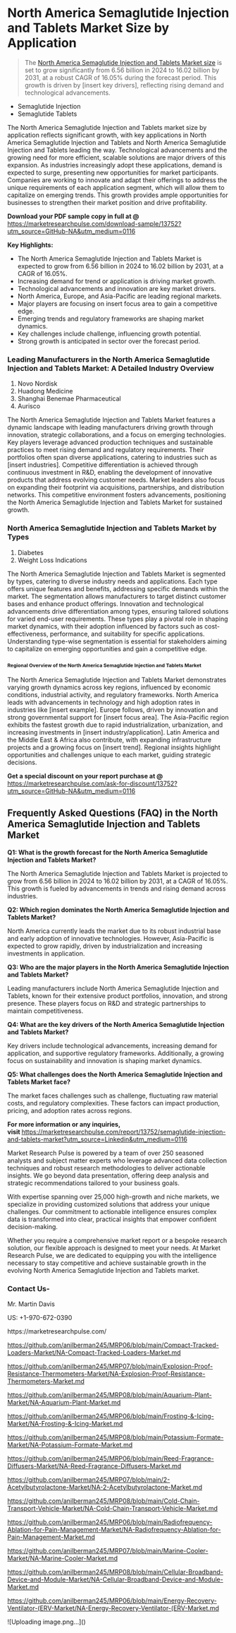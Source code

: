 <h1>North America Semaglutide Injection and Tablets Market&nbsp;Size by Application</h1><blockquote><p>The <a href="https://marketresearchpulse.com/download-sample/13752?utm_source=GitHub-NA&amp;utm_medium=0116">North America Semaglutide Injection and Tablets Market size</a> is set to grow significantly from 6.56 billion in 2024 to 16.02 billion by 2031, at a robust CAGR of 16.05% during the forecast period. This growth is driven by [insert key drivers], reflecting rising demand and technological advancements.</p></blockquote><ul><li>Semaglutide Injection<li> Semaglutide Tablets</li></ul><p>The North America Semaglutide Injection and Tablets market size by application reflects significant growth, with key applications in North America Semaglutide Injection and Tablets and North America Semaglutide Injection and Tablets leading the way. Technological advancements and the growing need for more efficient, scalable solutions are major drivers of this expansion. As industries increasingly adopt these applications, demand is expected to surge, presenting new opportunities for market participants. Companies are working to innovate and adapt their offerings to address the unique requirements of each application segment, which will allow them to capitalize on emerging trends. This growth provides ample opportunities for businesses to strengthen their market position and drive profitability.</p><p><strong>Download your PDF sample copy in full at @ </strong><a href="https://marketresearchpulse.com/download-sample/13752?utm_source=GitHub-NA&amp;utm_medium=0116">https://marketresearchpulse.com/download-sample/13752?utm_source=GitHub-NA&amp;utm_medium=0116</a></p><p><strong>Key Highlights: </strong></p><ul><li>The North America Semaglutide Injection and Tablets Market is expected to grow from 6.56 billion in 2024 to 16.02 billion by 2031, at a CAGR of 16.05%.</li><li>Increasing demand for trend or application is driving market growth.</li><li>Technological advancements and innovation are key market drivers.</li><li>North America, Europe, and Asia-Pacific are leading regional markets.</li><li>Major players are focusing on insert focus area to gain a competitive edge.</li><li>Emerging trends and regulatory frameworks are shaping market dynamics.</li><li>Key challenges include challenge, influencing growth potential.</li><li>Strong growth is anticipated in sector over the forecast period.</li></ul><h3>Leading Manufacturers in the North America Semaglutide Injection and Tablets Market: A Detailed Industry Overview</h3><ol><li>Novo Nordisk</li><li>Huadong Medicine</li><li>Shanghai Benemae Pharmaceutical</li><li>Aurisco</li></ol><div class="flex max-w-full flex-col flex-grow"><div class="min-h-8 text-message flex w-full flex-col items-end gap-2 whitespace-normal break-words [.text-message+&amp;]:mt-5" dir="auto" data-message-author-role="assistant" data-message-id="fd8432e4-4910-450d-b182-61b7bfb0a01f" data-message-model-slug="gpt-4o"><div class="flex w-full flex-col gap-1 empty:hidden first:pt-[3px]"><div class="markdown prose w-full break-words dark:prose-invert light"><p>The North America Semaglutide Injection and Tablets Market features a dynamic landscape with leading manufacturers driving growth through innovation, strategic collaborations, and a focus on emerging technologies. Key players leverage advanced production techniques and sustainable practices to meet rising demand and regulatory requirements. Their portfolios often span diverse applications, catering to industries such as [insert industries]. Competitive differentiation is achieved through continuous investment in R&amp;D, enabling the development of innovative products that address evolving customer needs. Market leaders also focus on expanding their footprint via acquisitions, partnerships, and distribution networks. This competitive environment fosters advancements, positioning the North America Semaglutide Injection and Tablets Market for sustained growth.</p></div></div></div></div><h3>North America Semaglutide Injection and Tablets Market by Types</h3><ol><li>Diabetes<li> Weight Loss Indications</li></ol><div class="flex max-w-full flex-col flex-grow"><div class="min-h-8 text-message flex w-full flex-col items-end gap-2 whitespace-normal break-words [.text-message+&amp;]:mt-5" dir="auto" data-message-author-role="assistant" data-message-id="084470be-0bb7-4664-bddf-5156b4f41249" data-message-model-slug="gpt-4o-mini"><div class="flex w-full flex-col gap-1 empty:hidden first:pt-[3px]"><div class="markdown prose w-full break-words dark:prose-invert light"><p>The North America Semaglutide Injection and Tablets Market is segmented by types, catering to diverse industry needs and applications. Each type offers unique features and benefits, addressing specific demands within the market. The segmentation allows manufacturers to target distinct customer bases and enhance product offerings. Innovation and technological advancements drive differentiation among types, ensuring tailored solutions for varied end-user requirements. These types play a pivotal role in shaping market dynamics, with their adoption influenced by factors such as cost-effectiveness, performance, and suitability for specific applications. Understanding type-wise segmentation is essential for stakeholders aiming to capitalize on emerging opportunities and gain a competitive edge.</p></div></div></div></div><h3><span style="font-size: 11px;">Regional Overview of the North America Semaglutide Injection and Tablets Market</span></h3><div class="flex max-w-full flex-col flex-grow"><div class="min-h-8 text-message flex w-full flex-col items-end gap-2 whitespace-normal break-words [.text-message+&amp;]:mt-5" dir="auto" data-message-author-role="assistant" data-message-id="e9038762-ce64-4e30-91c9-9bd413514231" data-message-model-slug="gpt-4o-mini"><div class="flex w-full flex-col gap-1 empty:hidden first:pt-[3px]"><div class="markdown prose w-full break-words dark:prose-invert light"><p>The North America Semaglutide Injection and Tablets Market demonstrates varying growth dynamics across key regions, influenced by economic conditions, industrial activity, and regulatory frameworks. North America leads with advancements in technology and high adoption rates in industries like [insert example]. Europe follows, driven by innovation and strong governmental support for [insert focus area]. The Asia-Pacific region exhibits the fastest growth due to rapid industrialization, urbanization, and increasing investments in [insert industry/application]. Latin America and the Middle East &amp; Africa also contribute, with expanding infrastructure projects and a growing focus on [insert trend]. Regional insights highlight opportunities and challenges unique to each market, guiding strategic decisions.</p></div></div></div></div><p><strong>Get a special discount on your report purchase at @ </strong><a href="https://marketresearchpulse.com/ask-for-discount/13752?utm_source=GitHub-NA&amp;utm_medium=0116">https://marketresearchpulse.com/ask-for-discount/13752?utm_source=GitHub-NA&amp;utm_medium=0116</a></p><h2>Frequently Asked Questions (FAQ) in the North America Semaglutide Injection and Tablets Market</h2><p><strong>Q1: What is the growth forecast for the North America Semaglutide Injection and Tablets Market?</strong></p><p>The North America Semaglutide Injection and Tablets Market is projected to grow from 6.56 billion in 2024 to 16.02 billion by 2031, at a CAGR of 16.05%. This growth is fueled by advancements in trends and rising demand across industries.</p><p><strong>Q2: Which region dominates the North America Semaglutide Injection and Tablets Market?</strong></p><p>North America currently leads the market due to its robust industrial base and early adoption of innovative technologies. However, Asia-Pacific is expected to grow rapidly, driven by industrialization and increasing investments in application.</p><p><strong>Q3: Who are the major players in the North America Semaglutide Injection and Tablets Market?</strong></p><p>Leading manufacturers include North America Semaglutide Injection and Tablets, known for their extensive product portfolios, innovation, and strong presence. These players focus on R&amp;D and strategic partnerships to maintain competitiveness.</p><p><strong>Q4: What are the key drivers of the North America Semaglutide Injection and Tablets Market?</strong></p><p>Key drivers include technological advancements, increasing demand for application, and supportive regulatory frameworks. Additionally, a growing focus on sustainability and innovation is shaping market dynamics.</p><p><strong>Q5: What challenges does the North America Semaglutide Injection and Tablets Market face?</strong></p><p>The market faces challenges such as challenge, fluctuating raw material costs, and regulatory complexities. These factors can impact production, pricing, and adoption rates across regions.</p><p><strong>For more information or any inquiries, visit&nbsp;</strong><a href="https://marketresearchpulse.com/report/13752/semaglutide-injection-and-tablets-market?utm_source=Linkedin&utm_medium=0116">https://marketresearchpulse.com/report/13752/semaglutide-injection-and-tablets-market?utm_source=Linkedin&utm_medium=0116</a></p><p>Market Research Pulse is powered by a team of over 250 seasoned analysts and subject matter experts who leverage advanced data collection techniques and robust research methodologies to deliver actionable insights. We go beyond data presentation, offering deep analysis and strategic recommendations tailored to your business goals.</p><p>With expertise spanning over 25,000 high-growth and niche markets, we specialize in providing customized solutions that address your unique challenges. Our commitment to actionable intelligence ensures complex data is transformed into clear, practical insights that empower confident decision-making.</p><p>Whether you require a comprehensive market report or a bespoke research solution, our flexible approach is designed to meet your needs. At Market Research Pulse, we are dedicated to equipping you with the intelligence necessary to stay competitive and achieve sustainable growth in the evolving North America Semaglutide Injection and Tablets market.</p><h3><strong>Contact Us-</strong></h3><p>Mr. Martin Davis</p><p>US: +1-970-672-0390</p><p>https://marketresearchpulse.com/</p><p><a href="https://github.com/anilberman245/MRP06/blob/main/Compact-Tracked-Loaders-Market/NA-Compact-Tracked-Loaders-Market.md">https://github.com/anilberman245/MRP06/blob/main/Compact-Tracked-Loaders-Market/NA-Compact-Tracked-Loaders-Market.md</a></p><p><a href="https://github.com/anilberman245/MRP07/blob/main/Explosion-Proof-Resistance-Thermometers-Market/NA-Explosion-Proof-Resistance-Thermometers-Market.md">https://github.com/anilberman245/MRP07/blob/main/Explosion-Proof-Resistance-Thermometers-Market/NA-Explosion-Proof-Resistance-Thermometers-Market.md</a></p><p><a href="https://github.com/anilberman245/MRP08/blob/main/Aquarium-Plant-Market/NA-Aquarium-Plant-Market.md">https://github.com/anilberman245/MRP08/blob/main/Aquarium-Plant-Market/NA-Aquarium-Plant-Market.md</a></p><p><a href="https://github.com/anilberman245/MRP06/blob/main/Frosting-&-Icing-Market/NA-Frosting-&-Icing-Market.md">https://github.com/anilberman245/MRP06/blob/main/Frosting-&-Icing-Market/NA-Frosting-&-Icing-Market.md</a></p><p><a href="https://github.com/anilberman245/MRP08/blob/main/Potassium-Formate-Market/NA-Potassium-Formate-Market.md">https://github.com/anilberman245/MRP08/blob/main/Potassium-Formate-Market/NA-Potassium-Formate-Market.md</a></p><p><a href="https://github.com/anilberman245/MRP06/blob/main/Reed-Fragrance-Diffusers-Market/NA-Reed-Fragrance-Diffusers-Market.md">https://github.com/anilberman245/MRP06/blob/main/Reed-Fragrance-Diffusers-Market/NA-Reed-Fragrance-Diffusers-Market.md</a></p><p><a href="https://github.com/anilberman245/MRP07/blob/main/2-Acetylbutyrolactone-Market/NA-2-Acetylbutyrolactone-Market.md">https://github.com/anilberman245/MRP07/blob/main/2-Acetylbutyrolactone-Market/NA-2-Acetylbutyrolactone-Market.md</a></p><p><a href="https://github.com/anilberman245/MRP08/blob/main/Cold-Chain-Transport-Vehicle-Market/NA-Cold-Chain-Transport-Vehicle-Market.md">https://github.com/anilberman245/MRP08/blob/main/Cold-Chain-Transport-Vehicle-Market/NA-Cold-Chain-Transport-Vehicle-Market.md</a></p><p><a href="https://github.com/anilberman245/MRP06/blob/main/Radiofrequency-Ablation-for-Pain-Management-Market/NA-Radiofrequency-Ablation-for-Pain-Management-Market.md">https://github.com/anilberman245/MRP06/blob/main/Radiofrequency-Ablation-for-Pain-Management-Market/NA-Radiofrequency-Ablation-for-Pain-Management-Market.md</a></p><p><a href="https://github.com/anilberman245/MRP07/blob/main/Marine-Cooler-Market/NA-Marine-Cooler-Market.md">https://github.com/anilberman245/MRP07/blob/main/Marine-Cooler-Market/NA-Marine-Cooler-Market.md</a></p><p><a href="https://github.com/anilberman245/MRP08/blob/main/Cellular-Broadband-Device-and-Module-Market/NA-Cellular-Broadband-Device-and-Module-Market.md">https://github.com/anilberman245/MRP08/blob/main/Cellular-Broadband-Device-and-Module-Market/NA-Cellular-Broadband-Device-and-Module-Market.md</a></p><p><a href="https://github.com/anilberman245/MRP06/blob/main/Energy-Recovery-Ventilator-(ERV-Market/NA-Energy-Recovery-Ventilator-(ERV-Market.md">https://github.com/anilberman245/MRP06/blob/main/Energy-Recovery-Ventilator-(ERV-Market/NA-Energy-Recovery-Ventilator-(ERV-Market.md</a></p>
![Uploading image.png…]()
